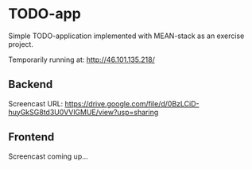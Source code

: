 # TODO-app

Simple TODO-application implemented with MEAN-stack as an exercise project.

Temporarily running at: http://46.101.135.218/

## Backend

Screencast URL: https://drive.google.com/file/d/0BzLCiD-huyGkSG8td3U0VVlGMUE/view?usp=sharing

## Frontend

Screencast coming up...